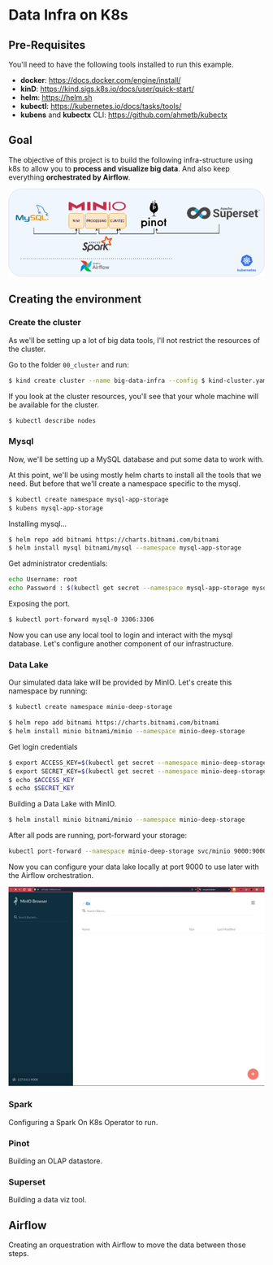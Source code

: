# Data Infra on K8s

## Pre-Requisites

You'll need to have the following tools installed to run this example.

- **docker**: https://docs.docker.com/engine/install/
- **kinD**: https://kind.sigs.k8s.io/docs/user/quick-start/
- **helm**: https://helm.sh
- **kubectl**: https://kubernetes.io/docs/tasks/tools/
- **kubens** and **kubectx** CLI: https://github.com/ahmetb/kubectx


## Goal

The objective of this project is to build the following infra-structure using k8s to allow you to **process and visualize big data**. And also keep everything **orchestrated by Airflow**.

![big-data-infra](imgs/data-infra-demo.png)


## Creating the environment

### Create the cluster

As we'll be setting up a lot of big data tools, I'll not restrict the resources of the cluster.

Go to the folder `00_cluster` and run:

```bash
$ kind create cluster --name big-data-infra --config $ kind-cluster.yaml
```

If you look at the cluster resources, you'll see that your whole machine will be available for the cluster.

```bash
$ kubectl describe nodes
```

### Mysql 

Now, we'll be setting up a MySQL database and put some data to work with.

At this point, we'll be using mostly helm charts to install all the tools that we need. But before that we'll create a namespace specific to the mysql.

```bash
$ kubectl create namespace mysql-app-storage
$ kubens mysql-app-storage
```

Installing mysql...

```bash
$ helm repo add bitnami https://charts.bitnami.com/bitnami
$ helm install mysql bitnami/mysql --namespace mysql-app-storage
```

Get administrator credentials:

```bash
echo Username: root
echo Password : $(kubectl get secret --namespace mysql-app-storage mysql -o jsonpath="{.data.mysql-root-password}" | base64 --decode)
```

Exposing the port.

```bash
$ kubectl port-forward mysql-0 3306:3306
```

Now you can use any local tool to login and interact with the mysql database. Let's configure another component of our infrastructure.


### Data Lake

Our simulated data lake will be provided by MinIO. Let's create this namespace by running:

```bash
$ kubectl create namespace minio-deep-storage
```

```bash
$ helm repo add bitnami https://charts.bitnami.com/bitnami
$ helm install minio bitnami/minio --namespace minio-deep-storage
```

Get login credentials

```bash
$ export ACCESS_KEY=$(kubectl get secret --namespace minio-deep-storage minio -o jsonpath="{.data.access-key}" | base64 --decode)
$ export SECRET_KEY=$(kubectl get secret --namespace minio-deep-storage minio -o jsonpath="{.data.secret-key}" | base64 --decode)
$ echo $ACCESS_KEY
$ echo $SECRET_KEY
```

Building a Data Lake with MinIO.

```bash
$ helm install minio bitnami/minio --namespace minio-deep-storage
```

After all pods are running, port-forward your storage:

```bash
kubectl port-forward --namespace minio-deep-storage svc/minio 9000:9000
```

Now you can configure your data lake locally at port 9000 to use later with the Airflow orchestration.

![minio](imgs/minio.png)

### Spark

Configuring a Spark On K8s Operator to run.


### Pinot

Building an OLAP datastore.


### Superset

Building a data viz tool.


## Airflow

Creating an orquestration with Airflow to move the data between those steps.